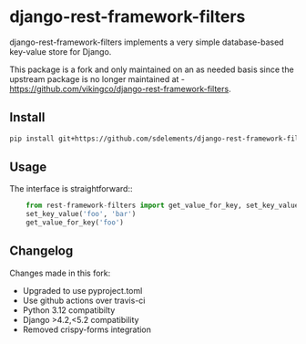 # django-rest-framework-filters

django-rest-framework-filters implements a very simple database-based key-value store for Django.

This package is a fork and only maintained on an as needed basis since the upstream package is no longer maintained at - https://github.com/vikingco/django-rest-framework-filters.

## Install

```bash
pip install git+https://github.com/sdelements/django-rest-framework-filters@master
```

## Usage

The interface is straightforward::

```python
    from rest-framework-filters import get_value_for_key, set_key_value
    set_key_value('foo', 'bar')
    get_value_for_key('foo')
```

## Changelog

Changes made in this fork:

- Upgraded to use pyproject.toml
- Use github actions over travis-ci
- Python 3.12 compatibilty
- Django >4.2,<5.2 compatibility
- Removed crispy-forms integration
